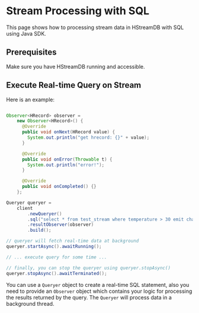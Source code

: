 # Stream Processing with SQL

This page shows how to processing stream data in HStreamDB with SQL using Java
SDK.

## Prerequisites

Make sure you have HStreamDB running and accessible.

## Execute Real-time Query on Stream

Here is an example:

```java

Observer<HRecord> observer =
    new Observer<HRecord>() {
      @Override
      public void onNext(HRecord value) {
        System.out.println("get hrecord: {}" + value);
      }

      @Override
      public void onError(Throwable t) {
        System.out.println("error!");
      }

      @Override
      public void onCompleted() {}
    };

Queryer queryer =
    client
        .newQueryer()
        .sql("select * from test_stream where temperature > 30 emit changes;")
        .resultObserver(observer)
        .build();

// queryer will fetch real-time data at background
queryer.startAsync().awaitRunning();

// ... execute query for some time ...

// finally, you can stop the queryer using queryer.stopAsync()
queryer.stopAsync().awaitTerminated();

```

You can use a `Queryer` object to create a real-time SQL statement, also you
need to provide an `Observer` object which contains your logic for processing
the results returned by the query. The `Queryer` will process data in a
background thread.
